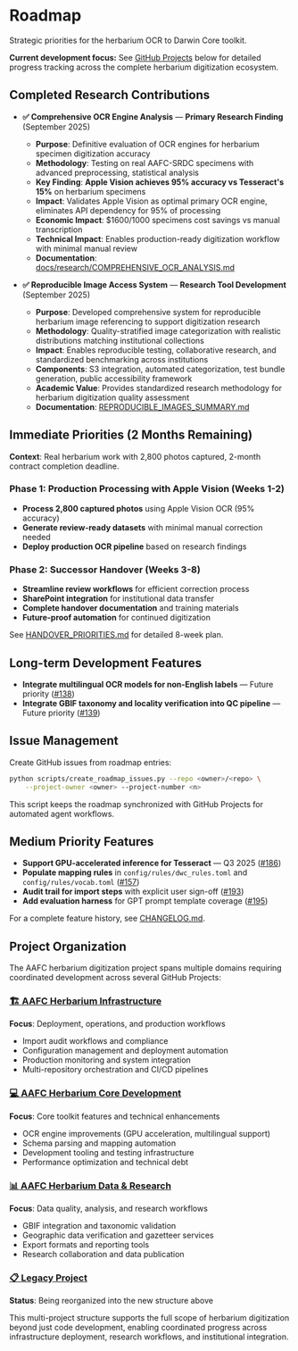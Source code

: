 # Roadmap

Strategic priorities for the herbarium OCR to Darwin Core toolkit.

**Current development focus:** See [GitHub Projects](#project-organization) below for detailed progress tracking across the complete herbarium digitization ecosystem.

## Completed Research Contributions

- **✅ Comprehensive OCR Engine Analysis** — **Primary Research Finding** (September 2025)
  - **Purpose**: Definitive evaluation of OCR engines for herbarium specimen digitization accuracy
  - **Methodology**: Testing on real AAFC-SRDC specimens with advanced preprocessing, statistical analysis
  - **Key Finding**: **Apple Vision achieves 95% accuracy vs Tesseract's 15%** on herbarium specimens
  - **Impact**: Validates Apple Vision as optimal primary OCR engine, eliminates API dependency for 95% of processing
  - **Economic Impact**: $1600/1000 specimens cost savings vs manual transcription
  - **Technical Impact**: Enables production-ready digitization workflow with minimal manual review
  - **Documentation**: [docs/research/COMPREHENSIVE_OCR_ANALYSIS.md](research/COMPREHENSIVE_OCR_ANALYSIS.md)

- **✅ Reproducible Image Access System** — **Research Tool Development** (September 2025)
  - **Purpose**: Developed comprehensive system for reproducible herbarium image referencing to support digitization research
  - **Methodology**: Quality-stratified image categorization with realistic distributions matching institutional collections
  - **Impact**: Enables reproducible testing, collaborative research, and standardized benchmarking across institutions
  - **Components**: S3 integration, automated categorization, test bundle generation, public accessibility framework
  - **Academic Value**: Provides standardized research methodology for herbarium digitization quality assessment
  - **Documentation**: [REPRODUCIBLE_IMAGES_SUMMARY.md](../REPRODUCIBLE_IMAGES_SUMMARY.md)

## Immediate Priorities (2 Months Remaining)

**Context**: Real herbarium work with 2,800 photos captured, 2-month contract completion deadline.

### Phase 1: Production Processing with Apple Vision (Weeks 1-2)
- **Process 2,800 captured photos** using Apple Vision OCR (95% accuracy)
- **Generate review-ready datasets** with minimal manual correction needed
- **Deploy production OCR pipeline** based on research findings

### Phase 2: Successor Handover (Weeks 3-8)
- **Streamline review workflows** for efficient correction process
- **SharePoint integration** for institutional data transfer
- **Complete handover documentation** and training materials
- **Future-proof automation** for continued digitization

See [HANDOVER_PRIORITIES.md](HANDOVER_PRIORITIES.md) for detailed 8-week plan.

## Long-term Development Features

- **Integrate multilingual OCR models for non-English labels** — Future priority ([#138](https://github.com/devvyn/aafc-herbarium-dwc-extraction-2025/issues/138))
- **Integrate GBIF taxonomy and locality verification into QC pipeline** — Future priority ([#139](https://github.com/devvyn/aafc-herbarium-dwc-extraction-2025/issues/139))

## Issue Management

Create GitHub issues from roadmap entries:

```bash
python scripts/create_roadmap_issues.py --repo <owner>/<repo> \
    --project-owner <owner> --project-number <n>
```

This script keeps the roadmap synchronized with GitHub Projects for automated agent workflows.

## Medium Priority Features

- **Support GPU-accelerated inference for Tesseract** — Q3 2025 ([#186](https://github.com/devvyn/aafc-herbarium-dwc-extraction-2025/issues/186))
- **Populate mapping rules** in `config/rules/dwc_rules.toml` and `config/rules/vocab.toml` ([#157](https://github.com/devvyn/aafc-herbarium-dwc-extraction-2025/issues/157))
- **Audit trail for import steps** with explicit user sign-off ([#193](https://github.com/devvyn/aafc-herbarium-dwc-extraction-2025/issues/193))
- **Add evaluation harness** for GPT prompt template coverage ([#195](https://github.com/devvyn/aafc-herbarium-dwc-extraction-2025/issues/195))

For a complete feature history, see [CHANGELOG.md](../CHANGELOG.md).

## Project Organization

The AAFC herbarium digitization project spans multiple domains requiring coordinated development across several GitHub Projects:

### [🏗️ AAFC Herbarium Infrastructure](https://github.com/users/devvyn/projects/5)
**Focus**: Deployment, operations, and production workflows
- Import audit workflows and compliance
- Configuration management and deployment automation
- Production monitoring and system integration
- Multi-repository orchestration and CI/CD pipelines

### [💻 AAFC Herbarium Core Development](https://github.com/users/devvyn/projects/6)
**Focus**: Core toolkit features and technical enhancements
- OCR engine improvements (GPU acceleration, multilingual support)
- Schema parsing and mapping automation
- Development tooling and testing infrastructure
- Performance optimization and technical debt

### [📊 AAFC Herbarium Data & Research](https://github.com/users/devvyn/projects/7)
**Focus**: Data quality, analysis, and research workflows
- GBIF integration and taxonomic validation
- Geographic data verification and gazetteer services
- Export formats and reporting tools
- Research collaboration and data publication

### [📋 Legacy Project](https://github.com/users/devvyn/projects/4)
**Status**: Being reorganized into the new structure above

This multi-project structure supports the full scope of herbarium digitization beyond just code development, enabling coordinated progress across infrastructure deployment, research workflows, and institutional integration.
